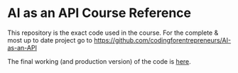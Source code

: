 # AI as an API Course Reference
This repository is the exact code used in the course. For the complete &amp; most up to date project go to https://github.com/codingforentrepreneurs/AI-as-an-API

The final working (and production version) of the code is [here](https://github.com/codingforentrepreneurs/AI-as-an-API).
